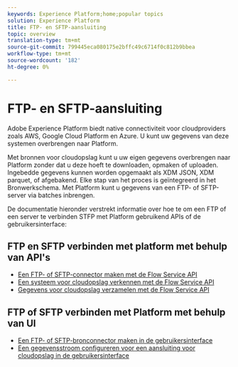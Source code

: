 ```yaml
---
keywords: Experience Platform;home;popular topics
solution: Experience Platform
title: FTP- en SFTP-aansluiting
topic: overview
translation-type: tm+mt
source-git-commit: 799445eca080175e2bffc49c6714f0c812b9bbea
workflow-type: tm+mt
source-wordcount: '182'
ht-degree: 0%

---
```



# FTP- en SFTP-aansluiting

Adobe Experience Platform biedt native connectiviteit voor cloudproviders zoals AWS, Google Cloud Platform en Azure. U kunt uw gegevens van deze systemen overbrengen naar Platform.

Met bronnen voor cloudopslag kunt u uw eigen gegevens overbrengen naar Platform zonder dat u deze hoeft te downloaden, opmaken of uploaden. Ingebedde gegevens kunnen worden opgemaakt als XDM JSON, XDM parquet, of afgebakend. Elke stap van het proces is geïntegreerd in het Bronwerkschema. Met Platform kunt u gegevens van een FTP- of SFTP-server via batches inbrengen.

De documentatie hieronder verstrekt informatie over hoe te om een FTP of een server te verbinden STFP met Platform gebruikend APIs of de gebruikersinterface:

## FTP en SFTP verbinden met platform met behulp van API&#39;s

- [Een FTP- of SFTP-connector maken met de Flow Service API](../../tutorials/api/create/cloud-storage/sftp.md)
- [Een systeem voor cloudopslag verkennen met de Flow Service API](../../tutorials/api/explore/cloud-storage.md)
- [Gegevens voor cloudopslag verzamelen met de Flow Service API](../../tutorials/api/collect/cloud-storage.md)

## FTP of SFTP verbinden met Platform met behulp van UI

- [Een FTP- of SFTP-bronconnector maken in de gebruikersinterface](../../tutorials/ui/create/cloud-storage/ftp-sftp.md)
- [Een gegevensstroom configureren voor een aansluiting voor cloudopslag in de gebruikersinterface](../../tutorials/ui/dataflow/batch/cloud-storage.md)